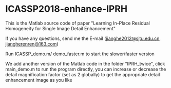 # ICASSP2018-enhance-IPRH
This is the Matlab source code of paper "Learning In-Place Residual Homogeneity for Single Image Detail Enhancement"

If you have any questions, send me the E-mail (jianghe2012@sjtu.edu.cn, jiangherenren@163.com)

Run ICASSP_demo.m/ demo_faster.m to start the slower/faster version 

We add another version of the Matlab code in the folder "IPRH_twice", click main_demo.m to run the program directly, you can increase or decrease the detail magnification factor (set as 2 globally) to get the appropriate detail enhancement image as you like

